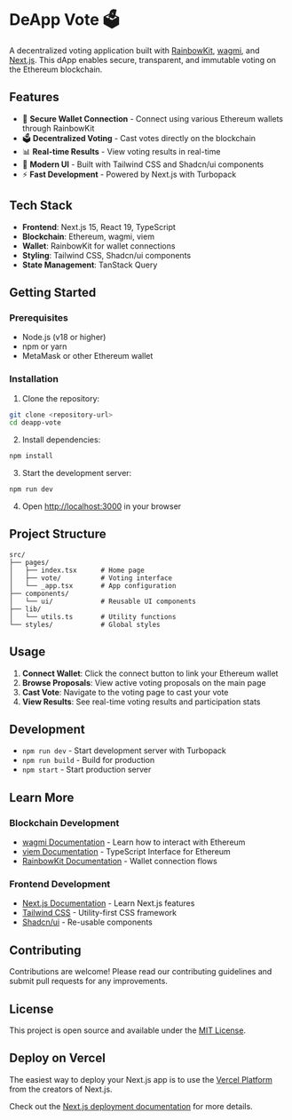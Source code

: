 # DeApp Vote 🗳️

A decentralized voting application built with [RainbowKit](https://rainbowkit.com), [wagmi](https://wagmi.sh), and [Next.js](https://nextjs.org/). This dApp enables secure, transparent, and immutable voting on the Ethereum blockchain.

## Features

- 🔐 **Secure Wallet Connection** - Connect using various Ethereum wallets through RainbowKit
- 🗳️ **Decentralized Voting** - Cast votes directly on the blockchain
- 📊 **Real-time Results** - View voting results in real-time
- 🎨 **Modern UI** - Built with Tailwind CSS and Shadcn/ui components
- ⚡ **Fast Development** - Powered by Next.js with Turbopack

## Tech Stack

- **Frontend**: Next.js 15, React 19, TypeScript
- **Blockchain**: Ethereum, wagmi, viem
- **Wallet**: RainbowKit for wallet connections
- **Styling**: Tailwind CSS, Shadcn/ui components
- **State Management**: TanStack Query

## Getting Started

### Prerequisites

- Node.js (v18 or higher)
- npm or yarn
- MetaMask or other Ethereum wallet

### Installation

1. Clone the repository:
```bash
git clone <repository-url>
cd deapp-vote
```

2. Install dependencies:
```bash
npm install
```

3. Start the development server:
```bash
npm run dev
```

4. Open [http://localhost:3000](http://localhost:3000) in your browser

## Project Structure

```
src/
├── pages/
│   ├── index.tsx      # Home page
│   ├── vote/          # Voting interface
│   └── _app.tsx       # App configuration
├── components/
│   └── ui/            # Reusable UI components
├── lib/
│   └── utils.ts       # Utility functions
└── styles/            # Global styles
```

## Usage

1. **Connect Wallet**: Click the connect button to link your Ethereum wallet
2. **Browse Proposals**: View active voting proposals on the main page
3. **Cast Vote**: Navigate to the voting page to cast your vote
4. **View Results**: See real-time voting results and participation stats

## Development

- `npm run dev` - Start development server with Turbopack
- `npm run build` - Build for production
- `npm start` - Start production server

## Learn More

### Blockchain Development
- [wagmi Documentation](https://wagmi.sh) - Learn how to interact with Ethereum
- [viem Documentation](https://viem.sh) - TypeScript Interface for Ethereum
- [RainbowKit Documentation](https://rainbowkit.com) - Wallet connection flows

### Frontend Development
- [Next.js Documentation](https://nextjs.org/docs) - Learn Next.js features
- [Tailwind CSS](https://tailwindcss.com/docs) - Utility-first CSS framework
- [Shadcn/ui](https://ui.shadcn.com/) - Re-usable components

## Contributing

Contributions are welcome! Please read our contributing guidelines and submit pull requests for any improvements.

## License

This project is open source and available under the [MIT License](LICENSE).

## Deploy on Vercel

The easiest way to deploy your Next.js app is to use the [Vercel Platform](https://vercel.com/new?utm_medium=default-template&filter=next.js&utm_source=create-next-app&utm_campaign=create-next-app-readme) from the creators of Next.js.

Check out the [Next.js deployment documentation](https://nextjs.org/docs/deployment) for more details.
